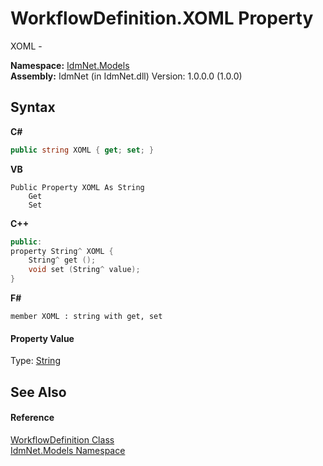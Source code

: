 # WorkflowDefinition.XOML Property 
 

XOML -

**Namespace:**&nbsp;<a href="N_IdmNet_Models">IdmNet.Models</a><br />**Assembly:**&nbsp;IdmNet (in IdmNet.dll) Version: 1.0.0.0 (1.0.0)

## Syntax

**C#**<br />
``` C#
public string XOML { get; set; }
```

**VB**<br />
``` VB
Public Property XOML As String
	Get
	Set
```

**C++**<br />
``` C++
public:
property String^ XOML {
	String^ get ();
	void set (String^ value);
}
```

**F#**<br />
``` F#
member XOML : string with get, set

```


#### Property Value
Type: <a href="http://msdn2.microsoft.com/en-us/library/s1wwdcbf" target="_blank">String</a>

## See Also


#### Reference
<a href="T_IdmNet_Models_WorkflowDefinition">WorkflowDefinition Class</a><br /><a href="N_IdmNet_Models">IdmNet.Models Namespace</a><br />